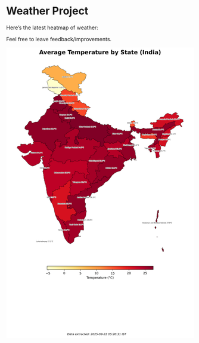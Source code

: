 # Weather Project

Here’s the latest heatmap of weather:

Feel free to leave feedback/improvements.

![India Heatmap](docs/assets/india_heatmap.png?v=D08F49)
